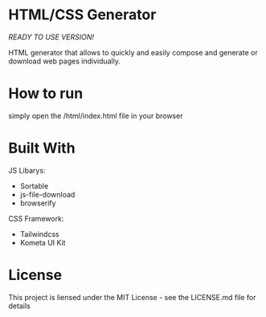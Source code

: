 # HTML/CSS Generator
*READY TO USE VERSION!*

 HTML generator that allows to quickly and easily compose and generate or download web pages individually.

# How to run
simply open the /html/index.html file in your browser

# Built With
 JS Libarys:
  - Sortable
  - js-file-download
  - browserify

 CSS Framework:
  - Tailwindcss
  - Kometa UI Kit

# License
This project is liensed under the MIT License - see the LICENSE.md file for details
